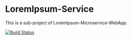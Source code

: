 # LoremIpsum-Service
This is a sub-project of LoremIpsum-Microservice-WebApp.

[![Build Status](http://localhost:8080/buildStatus/icon?job=lipsumPipeline)](http://localhost:8080/job/lipsumPipeline/)